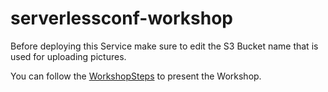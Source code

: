 # serverlessconf-workshop

Before deploying this Service make sure to edit the S3 Bucket name that is used
for uploading pictures.

You can follow the [WorkshopSteps](WorkshopSteps.md) to present the Workshop.
